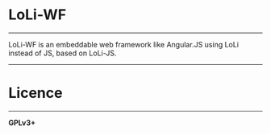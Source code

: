 LoLi-WF
=
---

LoLi-WF is an embeddable web framework like Angular.JS using LoLi instead of JS, based on LoLi-JS.

---
Licence
=
---
**GPLv3+**

